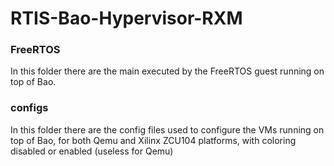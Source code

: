 # RTIS-Bao-Hypervisor-RXM

### FreeRTOS
In this folder there are the main executed by the FreeRTOS guest running on top of Bao.

### configs
In this folder there are the config files used to configure the VMs running on top of Bao, for both Qemu and Xilinx ZCU104 platforms, with coloring disabled or enabled (useless for Qemu)

